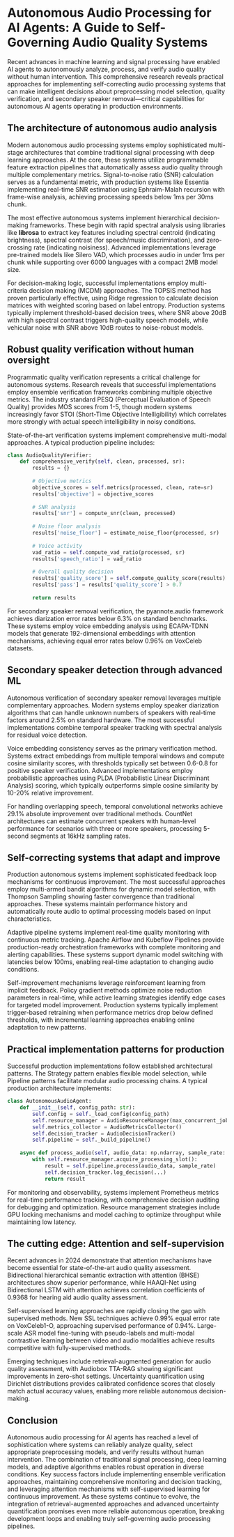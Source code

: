 # Autonomous Audio Processing for AI Agents: A Guide to Self-Governing Audio Quality Systems

Recent advances in machine learning and signal processing have enabled AI agents to autonomously analyze, process, and verify audio quality without human intervention. This comprehensive research reveals practical approaches for implementing self-correcting audio processing systems that can make intelligent decisions about preprocessing model selection, quality verification, and secondary speaker removal—critical capabilities for autonomous AI agents operating in production environments.

## The architecture of autonomous audio analysis

Modern autonomous audio processing systems employ sophisticated multi-stage architectures that combine traditional signal processing with deep learning approaches. At the core, these systems utilize programmable feature extraction pipelines that automatically assess audio quality through multiple complementary metrics. Signal-to-noise ratio (SNR) calculation serves as a fundamental metric, with production systems like Essentia implementing real-time SNR estimation using Ephraim-Malah recursion with frame-wise analysis, achieving processing speeds below 1ms per 30ms chunk.

The most effective autonomous systems implement hierarchical decision-making frameworks. These begin with rapid spectral analysis using libraries like **librosa** to extract key features including spectral centroid (indicating brightness), spectral contrast (for speech/music discrimination), and zero-crossing rate (indicating noisiness). Advanced implementations leverage pre-trained models like Silero VAD, which processes audio in under 1ms per chunk while supporting over 6000 languages with a compact 2MB model size.

For decision-making logic, successful implementations employ multi-criteria decision making (MCDM) approaches. The TOPSIS method has proven particularly effective, using Ridge regression to calculate decision matrices with weighted scoring based on label entropy. Production systems typically implement threshold-based decision trees, where SNR above 20dB with high spectral contrast triggers high-quality speech models, while vehicular noise with SNR above 10dB routes to noise-robust models.

## Robust quality verification without human oversight

Programmatic quality verification represents a critical challenge for autonomous systems. Research reveals that successful implementations employ ensemble verification frameworks combining multiple objective metrics. The industry standard PESQ (Perceptual Evaluation of Speech Quality) provides MOS scores from 1-5, though modern systems increasingly favor STOI (Short-Time Objective Intelligibility) which correlates more strongly with actual speech intelligibility in noisy conditions.

State-of-the-art verification systems implement comprehensive multi-modal approaches. A typical production pipeline includes:

```python
class AudioQualityVerifier:
    def comprehensive_verify(self, clean, processed, sr):
        results = {}
        
        # Objective metrics
        objective_scores = self.metrics(processed, clean, rate=sr)
        results['objective'] = objective_scores
        
        # SNR analysis
        results['snr'] = compute_snr(clean, processed)
        
        # Noise floor analysis
        results['noise_floor'] = estimate_noise_floor(processed, sr)
        
        # Voice activity
        vad_ratio = self.compute_vad_ratio(processed, sr)
        results['speech_ratio'] = vad_ratio
        
        # Overall quality decision
        results['quality_score'] = self.compute_quality_score(results)
        results['pass'] = results['quality_score'] > 0.7
        
        return results
```

For secondary speaker removal verification, the pyannote.audio framework achieves diarization error rates below 6.3% on standard benchmarks. These systems employ voice embedding analysis using ECAPA-TDNN models that generate 192-dimensional embeddings with attention mechanisms, achieving equal error rates below 0.96% on VoxCeleb datasets.

## Secondary speaker detection through advanced ML

Autonomous verification of secondary speaker removal leverages multiple complementary approaches. Modern systems employ speaker diarization algorithms that can handle unknown numbers of speakers with real-time factors around 2.5% on standard hardware. The most successful implementations combine temporal speaker tracking with spectral analysis for residual voice detection.

Voice embedding consistency serves as the primary verification method. Systems extract embeddings from multiple temporal windows and compute cosine similarity scores, with thresholds typically set between 0.6-0.8 for positive speaker verification. Advanced implementations employ probabilistic approaches using PLDA (Probabilistic Linear Discriminant Analysis) scoring, which typically outperforms simple cosine similarity by 10-20% relative improvement.

For handling overlapping speech, temporal convolutional networks achieve 29.1% absolute improvement over traditional methods. CountNet architectures can estimate concurrent speakers with human-level performance for scenarios with three or more speakers, processing 5-second segments at 16kHz sampling rates.

## Self-correcting systems that adapt and improve

Production autonomous systems implement sophisticated feedback loop mechanisms for continuous improvement. The most successful approaches employ multi-armed bandit algorithms for dynamic model selection, with Thompson Sampling showing faster convergence than traditional approaches. These systems maintain performance history and automatically route audio to optimal processing models based on input characteristics.

Adaptive pipeline systems implement real-time quality monitoring with continuous metric tracking. Apache Airflow and Kubeflow Pipelines provide production-ready orchestration frameworks with complete monitoring and alerting capabilities. These systems support dynamic model switching with latencies below 100ms, enabling real-time adaptation to changing audio conditions.

Self-improvement mechanisms leverage reinforcement learning from implicit feedback. Policy gradient methods optimize noise reduction parameters in real-time, while active learning strategies identify edge cases for targeted model improvement. Production systems typically implement trigger-based retraining when performance metrics drop below defined thresholds, with incremental learning approaches enabling online adaptation to new patterns.

## Practical implementation patterns for production

Successful production implementations follow established architectural patterns. The Strategy pattern enables flexible model selection, while Pipeline patterns facilitate modular audio processing chains. A typical production architecture implements:

```python
class AutonomousAudioAgent:
    def __init__(self, config_path: str):
        self.config = self._load_config(config_path)
        self.resource_manager = AudioResourceManager(max_concurrent_jobs=4)
        self.metrics_collector = AudioMetricsCollector()
        self.decision_tracker = AudioDecisionTracker()
        self.pipeline = self._build_pipeline()
    
    async def process_audio(self, audio_data: np.ndarray, sample_rate: int):
        with self.resource_manager.acquire_processing_slot():
            result = self.pipeline.process(audio_data, sample_rate)
            self.decision_tracker.log_decision(...)
            return result
```

For monitoring and observability, systems implement Prometheus metrics for real-time performance tracking, with comprehensive decision auditing for debugging and optimization. Resource management strategies include GPU locking mechanisms and model caching to optimize throughput while maintaining low latency.

## The cutting edge: Attention and self-supervision

Recent advances in 2024 demonstrate that attention mechanisms have become essential for state-of-the-art audio quality assessment. Bidirectional hierarchical semantic extraction with attention (BHSE) architectures show superior performance, while HAAQI-Net using Bidirectional LSTM with attention achieves correlation coefficients of 0.9368 for hearing aid audio quality assessment.

Self-supervised learning approaches are rapidly closing the gap with supervised methods. New SSL techniques achieve 0.99% equal error rate on VoxCeleb1-O, approaching supervised performance of 0.94%. Large-scale ASR model fine-tuning with pseudo-labels and multi-modal contrastive learning between video and audio modalities achieve results competitive with fully-supervised methods.

Emerging techniques include retrieval-augmented generation for audio quality assessment, with Audiobox TTA-RAG showing significant improvements in zero-shot settings. Uncertainty quantification using Dirichlet distributions provides calibrated confidence scores that closely match actual accuracy values, enabling more reliable autonomous decision-making.

## Conclusion

Autonomous audio processing for AI agents has reached a level of sophistication where systems can reliably analyze quality, select appropriate preprocessing models, and verify results without human intervention. The combination of traditional signal processing, deep learning models, and adaptive algorithms enables robust operation in diverse conditions. Key success factors include implementing ensemble verification approaches, maintaining comprehensive monitoring and decision tracking, and leveraging attention mechanisms with self-supervised learning for continuous improvement. As these systems continue to evolve, the integration of retrieval-augmented approaches and advanced uncertainty quantification promises even more reliable autonomous operation, breaking development loops and enabling truly self-governing audio processing pipelines.